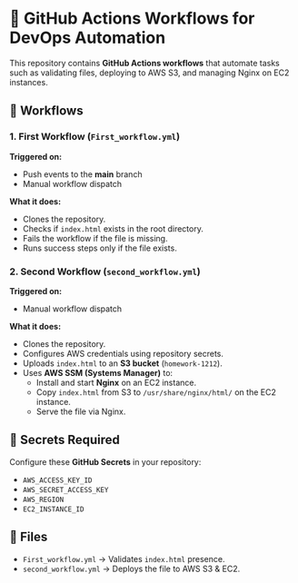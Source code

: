 <!DOCTYPE html>
<html>
<head>
  <meta charset="UTF-8">
</head>
<body>

  <h1>🚀 GitHub Actions Workflows for DevOps Automation</h1>

  <p>
    This repository contains <strong>GitHub Actions workflows</strong> that automate tasks such as 
    validating files, deploying to AWS S3, and managing Nginx on EC2 instances.
  </p>

  <h2>📌 Workflows</h2>

  <h3>1. First Workflow (<code>First_workflow.yml</code>)</h3>
  <p><strong>Triggered on:</strong></p>
  <ul>
    <li>Push events to the <strong>main</strong> branch</li>
    <li>Manual workflow dispatch</li>
  </ul>
  <p><strong>What it does:</strong></p>
  <ul>
    <li>Clones the repository.</li>
    <li>Checks if <code>index.html</code> exists in the root directory.</li>
    <li>Fails the workflow if the file is missing.</li>
    <li>Runs success steps only if the file exists.</li>
  </ul>

  <h3>2. Second Workflow (<code>second_workflow.yml</code>)</h3>
  <p><strong>Triggered on:</strong></p>
  <ul>
    <li>Manual workflow dispatch</li>
  </ul>
  <p><strong>What it does:</strong></p>
  <ul>
    <li>Clones the repository.</li>
    <li>Configures AWS credentials using repository secrets.</li>
    <li>Uploads <code>index.html</code> to an <strong>S3 bucket</strong> (<code>homework-1212</code>).</li>
    <li>Uses <strong>AWS SSM (Systems Manager)</strong> to:
      <ul>
        <li>Install and start <strong>Nginx</strong> on an EC2 instance.</li>
        <li>Copy <code>index.html</code> from S3 to <code>/usr/share/nginx/html/</code> on the EC2 instance.</li>
        <li>Serve the file via Nginx.</li>
      </ul>
    </li>
  </ul>

  <h2>🔑 Secrets Required</h2>
  <p>Configure these <strong>GitHub Secrets</strong> in your repository:</p>
  <ul>
    <li><code>AWS_ACCESS_KEY_ID</code></li>
    <li><code>AWS_SECRET_ACCESS_KEY</code></li>
    <li><code>AWS_REGION</code></li>
    <li><code>EC2_INSTANCE_ID</code></li>
  </ul>

  <h2>📂 Files</h2>
  <ul>
    <li><code>First_workflow.yml</code> → Validates <code>index.html</code> presence.</li>
    <li><code>second_workflow.yml</code> → Deploys the file to AWS S3 & EC2.</li>
  </ul>

</body>
</html>
